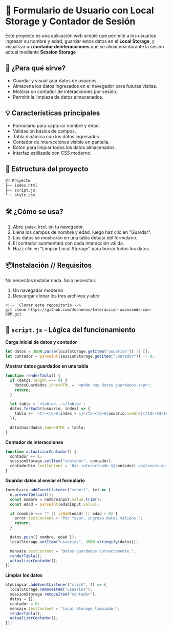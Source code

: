 # 📝 Formulario de Usuario con Local Storage y Contador de Sesión
Este proyecto es una aplicación web simple que perimite a los usuarios ingresar su nombre y edad, guardar estos datos en el __Local Storage__, y visualizar un __contador deinteracciones__ que se almacena durante la sesión actual mediante __Session Storage__

## 🚀 ¿Para qué sirve?
+ Guardar y visualizaar datos de usuarios.
+ Almacena los datos ingresados en el navegador para futuras visitas.
+ Mostrar un contador de interacciones por sesión.
+ Permitir la limpieza de datos almacenados.

## 💡 Características principales
+ Formulario para capturar nombre y edad.
+ Validación básica de campos.
+ Tabla dinámica con los datos ingresados.
+ Contador de interacciones visible en pantalla.
+ Botón para limpiar todos los datos almacenados.
+ Interfaz estilizada con CSS moderno.

## 📁 Estructura del proyecto 
```bash
📦 Proyecto
├── index.html
├── script.js
└── style.css
```

## 🛠️ ¿Cómo se usa?

1. Abre `index.html` en tu navegador.
2. Llena los campos de nombre y edad, luego haz clic en "Guardar".
3. Los datos se mostrarán en una tabla debajo del formulario.
4. El contador aunmentará con cada interacción válida.
5. Hazz clic en "Limpiar Local Storage" para borrar todos los datos.

## 📦Instalación // Requisitos
No necesitas instalar nada. Solo necesitas:
1. Un navegador moderno
2. Descargar clonar los tres archivos y abrir
```
<!--  Clonar este repositorio -->
git clone https://github.com/Juannnns/Interaccion-avanzanda-con-DOM.git
````

## 🧠 `script.js` - Lógica del funcionamiento

__Carga inicial de datos y contador__
```js
let datos = JSON.parse(localStorage.getItem("usuarios")) || [];
let contador = parseInt(sessionStorage.getItem("contador")) || 0;
```

__Mostrar datos guardados en una tabla__ 
```js
function renderTabla() {
  if (datos.length === 0) {
    datosGuardados.innerHTML = "<p>No hay datos guardados.</p>";
    return;
  }

  let tabla = `<table>...</table>`;
  datos.forEach((usuario, index) => {
    tabla += `<tr><td>${index + 1}</td><td>${usuario.nombre}</td><td>${usuario.edad}</td></tr>`;
  });

  datosGuardados.innerHTML = tabla;
}
```

__Contador de interacciones__
```js
function actualizarContador() {
  contador += 1;
  sessionStorage.setItem("contador", contador);
  contadorDiv.textContent = `Has interactuado ${contador} vez/veces en esta sesión.`;
}
```

__Guardar datos al enviar el formulario__
```js
formulario.addEventListener("submit", (e) => {
  e.preventDefault();
  const nombre = nombreInput.value.trim();
  const edad = parseInt(edadInput.value);

  if (nombre === "" || isNaN(edad) || edad < 0) {
    error.textContent = "Por favor, ingresa datos válidos.";
    return;
  }

  datos.push({ nombre, edad });
  localStorage.setItem("usuarios", JSON.stringify(datos));

  mensaje.textContent = "Datos guardados correctamente.";
  renderTabla();
  actualizarContador();
});
```

__Limpiar los datos__
```js
btnLimpiar.addEventListener("click", () => {
  localStorage.removeItem("usuarios");
  sessionStorage.removeItem("contador");
  datos = [];
  contador = 0;
  mensaje.textContent = "Local Storage limpiado.";
  renderTabla();
  actualizarContador();
});
```